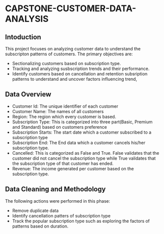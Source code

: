 # CAPSTONE-CUSTOMER-DATA-ANALYSIS

## Intoduction
This project focuses on analyzing customer data to understand the subscripton patterns of customers. The primary objectives are:
- Sectionalizing customers based on subscription type.
- Tracking and analyzing susbscription trends and their performance.
- Identify customers based on cancellation and retention subsription patterns to understand and uncover factors influencing trend,


## Data Overview
- Customer Id: The unique identifier of each customer
- Customer Name: The names of all customers
- Region: The region which every customer is based.
- Subscription Type: This is categorized into three part(Basic, Premium and Standard) based on customers preference
- Subscription Starts: The start date which a customer subscribed to a subscription type
- Subscription End: The End data which a customer cancels his/her subscription type.
- Cancelled: This is categorized as False and True. False validates that the customer did not cancel the subscription type while True validates that the subscription type of that customer has ended.
- Revenue: The income generated per customer based on the subscription type.

## Data Cleaning and Methodology
The following actions were performed in this phase:
- Remove duplicate data
- Identify cancellation patters of subscription type
- Track the popular subscription type such as exploring the factors of patterns based on duration.
